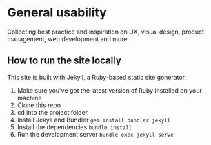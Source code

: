 # General usability

Collecting best practice and inspiration on UX, visual design, product management, web development and more.

## How to run the site locally

This site is built with Jekyll, a Ruby-based static site generator. 

1. Make sure you've got the latest version of Ruby installed on your machine
2. Clone this repo
3. cd into the project folder
4. Install Jekyll and Bundler `gem install bundler jekyll`
5. Install the dependencies `bundle install`
6. Run the development server `bundle exec jekyll serve`

